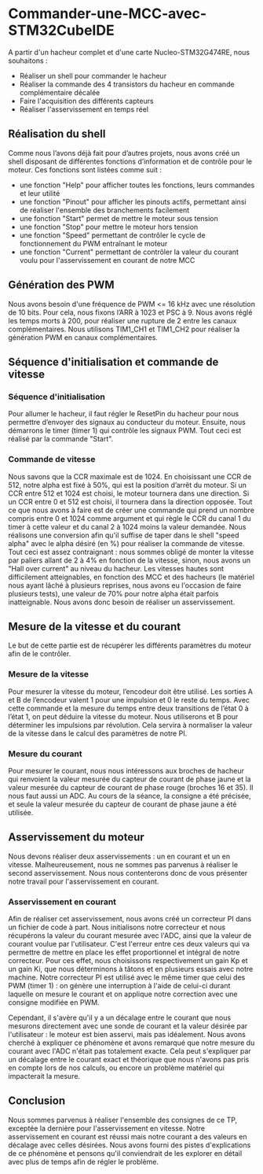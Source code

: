 # Commander-une-MCC-avec-STM32CubeIDE

A partir d'un hacheur complet et d'une carte Nucleo-STM32G474RE, nous souhaitons :
- Réaliser un shell pour commander le hacheur
- Réaliser la commande des 4 transistors du hacheur en commande complémentaire décalée
- Faire l'acquisition des différents capteurs
- Réaliser l'asservissement en temps réel

## Réalisation du shell
Comme nous l’avons déjà fait pour d’autres projets, nous avons créé un shell disposant de différentes fonctions d’information et de contrôle pour le moteur.
Ces fonctions sont listées comme suit : 
- une fonction "Help" pour afficher toutes les fonctions, leurs commandes et leur utilité
- une fonction "Pinout" pour afficher les pinouts actifs, permettant ainsi de réaliser l'ensemble des branchements facilement
- une fonction "Start" permet de mettre le moteur sous tension
- une fonction "Stop" pour mettre le moteur hors tension
- une fonction "Speed" permettant de contrôler le cycle de fonctionnement du PWM entraînant le moteur
- une fonction "Current" permettant de contrôler la valeur du courant voulu pour l'asservissement en courant de notre MCC

## Génération des PWM 
Nous avons besoin d'une fréquence de PWM <= 16 kHz avec une résolution de 10 bits. Pour cela, nous fixons l’ARR à 1023 et PSC à 9. Nous avons réglé les temps morts à 200, pour réaliser une rupture de 2 entre les canaux complémentaires. Nous utilisons TIM1_CH1 et TIM1_CH2 pour réaliser la génération PWM en canaux complémentaires.

## Séquence d'initialisation et commande de vitesse
### Séquence d'initialisation
Pour allumer le hacheur, il faut régler le ResetPin du hacheur pour nous permettre d’envoyer des signaux au conducteur du moteur. Ensuite, nous démarrons le timer (timer 1) qui contrôle les signaux PWM. Tout ceci est réalisé par la commande "Start".

### Commande de vitesse
Nous savons que la CCR maximale est de 1024. En choisissant une CCR de 512, notre alpha est fixé à 50%, qui est la position d’arrêt du moteur. Si un CCR entre 512 et 1024 est choisi, le moteur tournera dans une direction. Si un CCR entre 0 et 512 est choisi, il tournera dans la direction opposée. 
Tout ce que nous avons à faire est de créer une commande qui prend un nombre compris entre 0 et 1024 comme argument et qui règle le CCR du canal 1 du timer à cette valeur et du canal 2 à 1024 moins la valeur demandée. 
Nous réalisons une conversion afin qu'il suffise de taper dans le shell "speed alpha" avec le alpha désiré (en %) pour réaliser la commande de vitesse.
Tout ceci est assez contraignant : nous sommes obligé de monter la vitesse par paliers allant de 2 à 4% en fonction de la vitesse, sinon, nous avons un "Hall over current" au niveau du hacheur. Les vitesses hautes sont difficilement atteignables, en fonction des MCC et des hacheurs (le matériel nous ayant lâché à plusieurs reprises, nous avons eu l'occasion de faire plusieurs tests), une valeur de 70% pour notre alpha était parfois inatteignable.
Nous avons donc besoin de réaliser un asservissement.

## Mesure de la vitesse et du courant
Le but de cette partie est de récupérer les différents paramètres du moteur afin de le contrôler.

### Mesure de la vitesse
Pour mesurer la vitesse du moteur, l’encodeur doit être utilisé. Les sorties A et B de l’encodeur valent 1 pour une impulsion et 0 le reste du temps.  Avec cette commande et la mesure du temps entre deux transitions de l’état 0 à l’état 1, on peut déduire la vitesse du moteur. Nous utiliserons et B pour déterminer les impulsions par révolution. Cela servira à normaliser la valeur de la vitesse dans le calcul des paramètres de notre PI.

### Mesure du courant
Pour mesurer le courant, nous nous intéressons aux broches de hacheur qui renvoient la valeur mesurée du capteur de courant de phase jaune et la valeur mesurée du capteur de courant de phase rouge (broches 16 et 35). Il nous faut aussi un ADC. 
Au cours de la séance, la consigne a été précisée, et seule la valeur mesurée du capteur de courant de phase jaune a été utilisée.

## Asservissement du moteur
Nous devons réaliser deux asservissements : un en courant et un en vitesse.
Malheureusement, nous ne sommes pas parvenus à réaliser le second asservissement. Nous nous contenterons donc de vous présenter notre travail pour l'asservissement en courant.
### Asservissement en courant
Afin de réaliser cet asservissement, nous avons créé un correcteur PI dans un fichier de code à part. Nous initialisons notre correcteur et nous récupérons la valeur du courant mesurée avec l'ADC, ainsi que la valeur de courant voulue par l'utilisateur. C'est l'erreur entre ces deux valeurs qui va permettre de mettre en place les effet proportionnel et intégral de notre correcteur. Pour ces effet, nous choisissons respectivement un gain Kp et un gain Ki, que nous déterminons à tâtons et en plusieurs essais avec notre machine.
Notre correcteur PI est utilisé avec le même timer que celui des PWM (timer 1) : on génère une interruption à l'aide de celui-ci durant laquelle on mesure le courant et on applique notre correction avec une consigne modifiée en PWM.

Cependant, il s'avère qu'il y a un décalage entre le courant que nous mesurons directement avec une sonde de courant et la valeur désirée par l'utilisateur : le moteur est bien asservi, mais pas idéalement. Nous avons cherché à expliquer ce phénomène et avons remarqué que notre mesure du courant avec l'ADC n'était pas totalement exacte. Cela peut s'expliquer par un décalage entre le courant exact et théorique que nous n'avons pas pris en compte lors de nos calculs, ou encore un problème matériel qui impacterait la mesure.

## Conclusion
Nous sommes parvenus à réaliser l'ensemble des consignes de ce TP, exceptée la dernière pour l'asservissement en vitesse. 
Notre asservissement en courant est réussi mais notre courant a des valeurs en décalage avec celles désirées. Nous avons fourni des pistes d'explications de ce phénomène et pensons qu'il conviendrait de les explorer en détail avec plus de temps afin de régler le problème.
